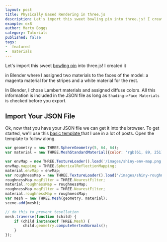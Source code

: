 ```yaml
---
layout: post
title: Physically Based Rendering in three.js
description: Let's import this sweet bowling pin into three.js! I created it in Blender where I assigned two materials to the faces of the model-- a magenta material for the stripes and a white material for the rest.
example: ex8
author: Marty Boggs
category: Tutorials
published: false
tags:
-  featured
-  materials
---
```


Let's import this sweet [bowling pin](/models/bowling-pin) into three.js! I created it
<!--more-->
in Blender where I assigned two materials to the faces of the model: a magenta material for the stripes and a white material for the rest.

In Blender, I chose Lambert materials and assigned diffuse colors. All this information is included in the JSON file as long as `Shading->Face Materials` is checked before you export.

## Import Your JSON File
Ok, now that you have your JSON file we can get it into the browser. To get started, we'll use this <a href="/threejs-world-blank-template.html" download="threejs-world-{{page.example}}.html">basic template <i class="fa fa-download"></i></a> that I use in a lot of posts. Open the template to follow along.

```javascript
var geometry = new THREE.SphereGeometry(5, 64, 64);
var material = new THREE.MeshStandardMaterial({color: 'rgb(61, 89, 251)', roughness: 0.5});

var envMap = new THREE.TextureLoader().load('/images/shiny-env-map.png');
envMap.mapping = THREE.SphericalReflectionMapping;
material.envMap = envMap;
var roughnessMap = new THREE.TextureLoader().load('/images/shiny-roughness-map.png');
roughnessMap.magFilter = THREE.NearestFilter;
material.roughnessMap = roughnessMap;
roughnessMap.magFilter = THREE.NearestFilter;
material.roughnessMap = roughnessMap;
var mesh = new THREE.Mesh(geometry, material);
scene.add(mesh);
```

```javascript
// do this to prevent tesellation
mesh.traverse(function (child) {
	if (child instanceof THREE.Mesh) {
		child.geometry.computeVertexNormals();
	}
});
```

